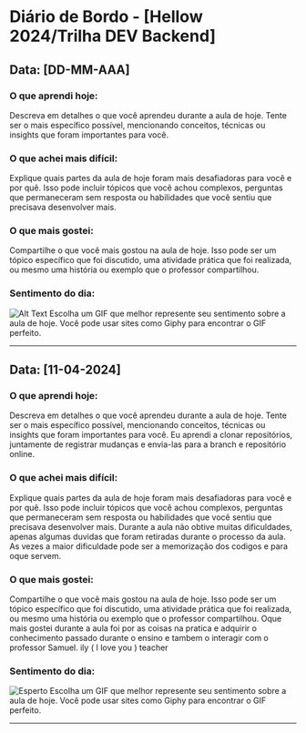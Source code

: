 # Diário de Bordo - [Hellow 2024/Trilha DEV Backend]

## Data: [DD-MM-AAA]

### O que aprendi hoje:
Descreva em detalhes o que você aprendeu durante a aula de hoje. Tente ser o mais específico possível, mencionando conceitos, técnicas ou insights que foram importantes para você.

### O que achei mais difícil:
Explique quais partes da aula de hoje foram mais desafiadoras para você e por quê. Isso pode incluir tópicos que você achou complexos, perguntas que permaneceram sem resposta ou habilidades que você sentiu que precisava desenvolver mais.

### O que mais gostei:
Compartilhe o que você mais gostou na aula de hoje. Isso pode ser um tópico específico que foi discutido, uma atividade prática que foi realizada, ou mesmo uma história ou exemplo que o professor compartilhou.

### Sentimento do dia:
![Alt Text](URL_DO_GIF)
Escolha um GIF que melhor represente seu sentimento sobre a aula de hoje. Você pode usar sites como Giphy para encontrar o GIF perfeito.

---
## Data: [11-04-2024]

### O que aprendi hoje:
Descreva em detalhes o que você aprendeu durante a aula de hoje. Tente ser o mais específico possível, mencionando conceitos, técnicas ou insights que foram importantes para você.
Eu aprendi a clonar repositórios, juntamente de registrar mudanças e envia-las para a branch e repositório online.

### O que achei mais difícil:
Explique quais partes da aula de hoje foram mais desafiadoras para você e por quê. Isso pode incluir tópicos que você achou complexos, perguntas que permaneceram sem resposta ou habilidades que você sentiu que precisava desenvolver mais.
Durante a aula não obtive muitas dificuldades, apenas algumas duvidas que foram retiradas durante o processo da aula. As vezes a maior dificuldade pode ser a memorização dos codigos e para oque servem.

### O que mais gostei:
Compartilhe o que você mais gostou na aula de hoje. Isso pode ser um tópico específico que foi discutido, uma atividade prática que foi realizada, ou mesmo uma história ou exemplo que o professor compartilhou.
Oque mais gostei durante a aula foi por as coisas na pratica e adquirir o conhecimento passado durante o ensino e tambem o interagir com o professor Samuel. ily ( I love you ) teacher 

### Sentimento do dia:
![Esperto](https://media1.tenor.com/m/MHyqhLJ9bfYAAAAC/erm-aksually-nerd.gif)
Escolha um GIF que melhor represente seu sentimento sobre a aula de hoje. Você pode usar sites como Giphy para encontrar o GIF perfeito.

---


